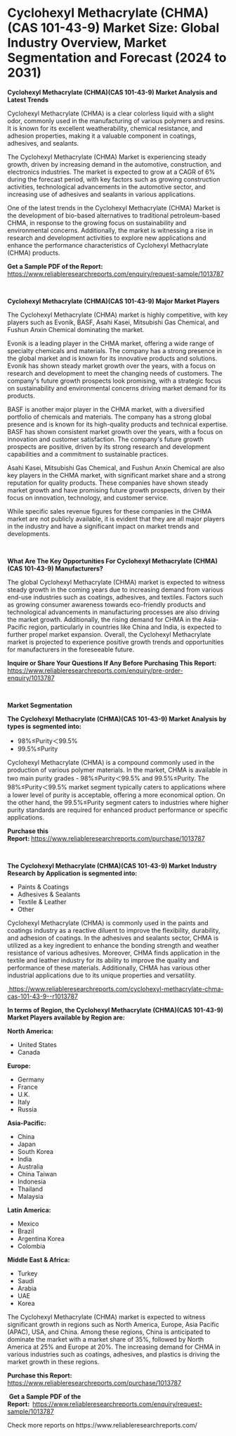 <p><h1>Cyclohexyl Methacrylate (CHMA)(CAS 101-43-9) Market Size: Global Industry Overview, Market Segmentation and Forecast (2024 to 2031)</h1></p><p><strong>Cyclohexyl Methacrylate (CHMA)(CAS 101-43-9) Market Analysis and Latest Trends</strong></p>
<p><p>Cyclohexyl Methacrylate (CHMA) is a clear colorless liquid with a slight odor, commonly used in the manufacturing of various polymers and resins. It is known for its excellent weatherability, chemical resistance, and adhesion properties, making it a valuable component in coatings, adhesives, and sealants.</p><p>The Cyclohexyl Methacrylate (CHMA) Market is experiencing steady growth, driven by increasing demand in the automotive, construction, and electronics industries. The market is expected to grow at a CAGR of 6% during the forecast period, with key factors such as growing construction activities, technological advancements in the automotive sector, and increasing use of adhesives and sealants in various applications.</p><p>One of the latest trends in the Cyclohexyl Methacrylate (CHMA) Market is the development of bio-based alternatives to traditional petroleum-based CHMA, in response to the growing focus on sustainability and environmental concerns. Additionally, the market is witnessing a rise in research and development activities to explore new applications and enhance the performance characteristics of Cyclohexyl Methacrylate (CHMA) products.</p></p>
<p><strong>Get a Sample PDF of the Report:&nbsp;</strong> <a href="https://www.reliableresearchreports.com/enquiry/request-sample/1013787">https://www.reliableresearchreports.com/enquiry/request-sample/1013787</a></p>
<p>&nbsp;</p>
<p><strong>Cyclohexyl Methacrylate (CHMA)(CAS 101-43-9) Major Market Players</strong></p>
<p><p>The Cyclohexyl Methacrylate (CHMA) market is highly competitive, with key players such as Evonik, BASF, Asahi Kasei, Mitsubishi Gas Chemical, and Fushun Anxin Chemical dominating the market. </p><p>Evonik is a leading player in the CHMA market, offering a wide range of specialty chemicals and materials. The company has a strong presence in the global market and is known for its innovative products and solutions. Evonik has shown steady market growth over the years, with a focus on research and development to meet the changing needs of customers. The company's future growth prospects look promising, with a strategic focus on sustainability and environmental concerns driving market demand for its products.</p><p>BASF is another major player in the CHMA market, with a diversified portfolio of chemicals and materials. The company has a strong global presence and is known for its high-quality products and technical expertise. BASF has shown consistent market growth over the years, with a focus on innovation and customer satisfaction. The company's future growth prospects are positive, driven by its strong research and development capabilities and a commitment to sustainable practices.</p><p>Asahi Kasei, Mitsubishi Gas Chemical, and Fushun Anxin Chemical are also key players in the CHMA market, with significant market share and a strong reputation for quality products. These companies have shown steady market growth and have promising future growth prospects, driven by their focus on innovation, technology, and customer service.</p><p>While specific sales revenue figures for these companies in the CHMA market are not publicly available, it is evident that they are all major players in the industry and have a significant impact on market trends and developments.</p></p>
<p>&nbsp;</p>
<p><strong>What Are The Key Opportunities For Cyclohexyl Methacrylate (CHMA)(CAS 101-43-9) Manufacturers?</strong></p>
<p><p>The global Cyclohexyl Methacrylate (CHMA) market is expected to witness steady growth in the coming years due to increasing demand from various end-use industries such as coatings, adhesives, and textiles. Factors such as growing consumer awareness towards eco-friendly products and technological advancements in manufacturing processes are also driving the market growth. Additionally, the rising demand for CHMA in the Asia-Pacific region, particularly in countries like China and India, is expected to further propel market expansion. Overall, the Cyclohexyl Methacrylate market is projected to experience positive growth trends and opportunities for manufacturers in the foreseeable future.</p></p>
<p><strong>Inquire or Share Your Questions If Any Before Purchasing This Report:</strong> <a href="https://www.reliableresearchreports.com/enquiry/pre-order-enquiry/1013787">https://www.reliableresearchreports.com/enquiry/pre-order-enquiry/1013787</a></p>
<p>&nbsp;</p>
<p><strong>Market Segmentation</strong></p>
<p><strong>The Cyclohexyl Methacrylate (CHMA)(CAS 101-43-9) Market Analysis by types is segmented into:</strong></p>
<p><ul><li>98%≤Purity＜99.5%</li><li>99.5%≤Purity</li></ul></p>
<p><p>Cyclohexyl Methacrylate (CHMA) is a compound commonly used in the production of various polymer materials. In the market, CHMA is available in two main purity grades - 98%≤Purity＜99.5% and 99.5%≤Purity. The 98%≤Purity＜99.5% market segment typically caters to applications where a lower level of purity is acceptable, offering a more economical option. On the other hand, the 99.5%≤Purity segment caters to industries where higher purity standards are required for enhanced product performance or specific applications.</p></p>
<p><strong>Purchase this Report:&nbsp;</strong><a href="https://www.reliableresearchreports.com/purchase/1013787">https://www.reliableresearchreports.com/purchase/1013787</a></p>
<p>&nbsp;</p>
<p><strong>The Cyclohexyl Methacrylate (CHMA)(CAS 101-43-9) Market Industry Research by Application is segmented into:</strong></p>
<p><ul><li>Paints & Coatings</li><li>Adhesives & Sealants</li><li>Textile & Leather</li><li>Other</li></ul></p>
<p><p>Cyclohexyl Methacrylate (CHMA) is commonly used in the paints and coatings industry as a reactive diluent to improve the flexibility, durability, and adhesion of coatings. In the adhesives and sealants sector, CHMA is utilized as a key ingredient to enhance the bonding strength and weather resistance of various adhesives. Moreover, CHMA finds application in the textile and leather industry for its ability to improve the quality and performance of these materials. Additionally, CHMA has various other industrial applications due to its unique properties and versatility.</p></p>
<p><a href="https://www.reliableresearchreports.com/cyclohexyl-methacrylate-chma-cas-101-43-9--r1013787">&nbsp;https://www.reliableresearchreports.com/cyclohexyl-methacrylate-chma-cas-101-43-9--r1013787</a></p>
<p><strong>In terms of Region, the Cyclohexyl Methacrylate (CHMA)(CAS 101-43-9) Market Players available by Region are:</strong></p>
<p>
    <p> <strong> North America: </strong>
        <ul>
            <li>United States</li>
            <li>Canada</li>
        </ul>
        </p> 
    <p> <strong> Europe: </strong>
        <ul>
            <li>Germany</li>
            <li>France</li>
            <li>U.K.</li>
            <li>Italy</li>
            <li>Russia</li>
        </ul>
        </p> 
    <p> <strong> Asia-Pacific: </strong>
        <ul>
            <li>China</li>
            <li>Japan</li>
            <li>South Korea</li>
            <li>India</li>
            <li>Australia</li>
            <li>China Taiwan</li>
            <li>Indonesia</li>
            <li>Thailand</li>
            <li>Malaysia</li>
        </ul>
        </p> 
    <p> <strong> Latin America: </strong>
        <ul>
            <li>Mexico</li>
            <li>Brazil</li>
            <li>Argentina Korea</li>
            <li>Colombia</li>
        </ul>
        </p> 
    <p> <strong> Middle East & Africa: </strong>
        <ul>
            <li>Turkey</li>
            <li>Saudi</li>
            <li>Arabia</li>
            <li>UAE</li>
            <li>Korea</li>
        </ul>
    </p>
    </p>
<p><p>The Cyclohexyl Methacrylate (CHMA) market is expected to witness significant growth in regions such as North America, Europe, Asia Pacific (APAC), USA, and China. Among these regions, China is anticipated to dominate the market with a market share of 35%, followed by North America at 25% and Europe at 20%. The increasing demand for CHMA in various industries such as coatings, adhesives, and plastics is driving the market growth in these regions.</p></p>
<p><strong>Purchase this Report: </strong><a href="https://www.reliableresearchreports.com/purchase/1013787">https://www.reliableresearchreports.com/purchase/1013787</a></p>
<p>&nbsp;<strong>Get a Sample PDF of the Report:&nbsp;&nbsp;</strong><a href="https://www.reliableresearchreports.com/enquiry/request-sample/1013787">https://www.reliableresearchreports.com/enquiry/request-sample/1013787</a></p>
<p><strong></strong></p>
<p>Check more reports on https://www.reliableresearchreports.com/</p>